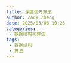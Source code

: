 ```yaml
---
title: 深度优先算法
author: Zack Zheng
date: 2025/03/06 10:26
categories:
 - 数据结构和算法
tags:
 - 数据结构
 - 算法
---
```

